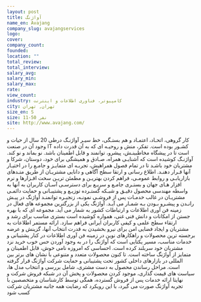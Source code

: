 ```yaml
---
layout: post
title: آواژنگ
name_en: Avajang
company_slug: avajangservices
logo: 
cover: 
company_count:
founded:
location: ""
total_review: 
total_interview: 
salary_avg: 
salary_min: 
salary_max: 
rate: 
view_count: 
industry: کامپیوتر، فناوری اطلاعات و اینترنت
city: تهران, تهران
size_en: S
size: 11-50 نفر
site: http://www.avajang.com/
---
```


کار گروهی، اتحـاد، اعتمـاد و هم بستـگی، خط سیـر آواژنـگ درطی 20 سال از حیات و وجود آن در صنعت IT کشـور بوده است. تفکر، منش و روحیـه ای که به آن قدرت داده است تا در پیشگاه مخاطبینـش، پیشرو، توانمند و قابل اطمینان باشد. نو بماند و نو کند. آواژنـگ کوشیده است که آشنایـی همراه، صـادق و همیشگی برای خود، دوستان، شرکا و مشتریان خود باشـد تا در تمام فصول همراهیش، تجربـه ای متمایـز و جامـع را در اختیـار آنها قـرار دهنـد.
اطلاع رسانی و ارتقا سطح آگاهی و دانایی مشتریـان از طریق متـدهای بازاریابـی و روابط عمومـی، فراهم کردن بهتریـن و مطمئن تریـن سخت افـزارها و نرم افزار هـای جهان و بستـری جامـع و سریـع برای دسترسـی آسـان کاربران به آنها به واسطه مهندسی محصول دقیـق و شبـکه گستـرده توزیـع و پشتیبـانی و حمایت دائمـی مشتریـان در غالب خدمـات پس از فروشـی نمونـه، زنجیـره توانمنـد آواژنگ در پیـش رانـدن و پیشـرو بـودن بـه شمـار می آیـد. آواژنگ یکی از بزرگترین مجموعه های فعال در زمینه فن آوری اطلاعات و ارتباطات کشور به شمار می آید.
مجموعه ای که با بهره جستن از امکانات و دانش فنی غنی، همواره کوشیده است بستری مناسب برای رشد و ارتقاء سطح علمی و کیفی کاربران ایرانی فراهم سازد. ارائه مستمر اطلاعات به مشتریان و ایجاد فضایی امن برای نیرو بخشیدن به قدرت انتخاب آنها، گزینش و عرضه برجسته ترین محصولات و راهکارهای نوین در زمینه فن آوری اطلاعات در کنار پشتیبانی و خدمات مناسب، مسیر یکتایی است که آواژنگ را در به وجود آوردن حس خوب خرید نزد مشتریان خود سربلند کرده است. احساسی که امروزه نامی خوش، قابل اطمینان و متمایز از آواژنگ ساخته است.
تا کنون محصولات متعدد و متنوعی با نشان های برتر بین المللی در بازارهای داخلی کشور تحت پشتیبانی و حمایت شرکت آواژنگ قرار گرفته است. مراحل رساندن محصول به دست مشتری، شامل بررسی و انتخاب مدل ها، سیاست های قیمت گذاری، موجود کردن محصولات و پخش آن در شبکه فروش شرکت و نهایتا ارائه خدمات پس از فروش گسترده، همگی توسط کارشناسان و متخصصین با تجربه آواژنگ صورت می گیرد، با این رویکرد که رضایت همه جانبه مشتریان شرکت کسب شود